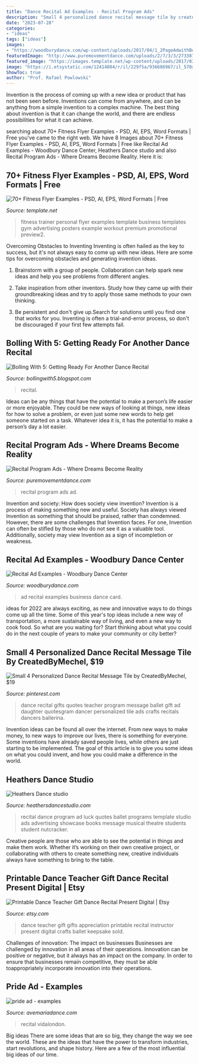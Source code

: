```yaml
---
title: "Dance Recital Ad Examples - Recital Program Ads"
description: "Small 4 personalized dance recital message tile by createdbymechel, $19"
date: "2023-07-28"
categories:
- "ideas"
tags: ["ideas"]
images:
- "https://woodburydance.com/wp-content/uploads/2017/04/1_2PageAdwithBusinessAd.png"
featuredImage: "http://www.puremovementdance.com/uploads/2/7/3/3/27338759/s752749696709578661_p42_i1_w412.jpeg"
featured_image: "https://images.template.net/wp-content/uploads/2017/03/14122657/Personal-Fitness-Trainer-Flyer3.jpg"
image: "https://i.etsystatic.com/12414804/r/il/229f5a/936686967/il_570xN.936686967_llf3.jpg"
ShowToc: true
author: "Prof. Rafael Powlowski"
---
```



Invention is the process of coming up with a new idea or product that has not been seen before. Inventions can come from anywhere, and can be anything from a simple invention to a complex machine. The best thing about invention is that it can change the world, and there are endless possibilities for what it can achieve.

	

		
searching about 70+ Fitness Flyer Examples - PSD, AI, EPS, Word Formats | Free you've came to the right web. We have 8 Images about 70+ Fitness Flyer Examples - PSD, AI, EPS, Word Formats | Free like Recital Ad Examples - Woodbury Dance Center, Heathers Dance studio and also Recital Program Ads - Where Dreams Become Reality. Here it is:
		
    
## 70+ Fitness Flyer Examples - PSD, AI, EPS, Word Formats | Free

<img loading=lazy src="https://images.template.net/wp-content/uploads/2017/03/14122657/Personal-Fitness-Trainer-Flyer3.jpg" onerror="this.onerror=null;this.src='https://tse3.mm.bing.net/th?id=OIP.MHVsOuFOZ1I4crNyXgPVqAHaJh&amp;pid=15.1';" alt="70+ Fitness Flyer Examples - PSD, AI, EPS, Word Formats | Free">

_Source: template.net_

>fitness trainer personal flyer examples template business templates gym advertising posters example workout premium promotional preview2. 

	

Overcoming Obstacles to Inventing
Inventing is often hailed as the key to success, but it's not always easy to come up with new ideas. Here are some tips for overcoming obstacles and generating invention ideas.
1. Brainstorm with a group of people. Collaboration can help spark new ideas and help you see problems from different angles.

2. Take inspiration from other inventors. Study how they came up with their groundbreaking ideas and try to apply those same methods to your own thinking.

3. Be persistent and don't give up.Search for solutions until you find one that works for you. Inventing is often a trial-and-error process, so don't be discouraged if your first few attempts fail.

    
## Bolling With 5: Getting Ready For Another Dance Recital

<img loading=lazy src="http://3.bp.blogspot.com/-SWYkzK-NCWE/UUfDLQ254AI/AAAAAAAASRY/MZCElJRoyFA/w1200-h630-p-k-no-nu/LilahBollingRecitalAd-1.jpg" onerror="this.onerror=null;this.src='https://tse4.mm.bing.net/th?id=OIP.dCjiiMTjbWgoQ0ri5b6g2wHaD4&amp;pid=15.1';" alt="Bolling With 5: Getting Ready For Another Dance Recital">

_Source: bollingwith5.blogspot.com_

>recital. 

	

Ideas can be any things that have the potential to make a person’s life easier or more enjoyable. They could be new ways of looking at things, new ideas for how to solve a problem, or even just some new words to help get someone started on a task. Whatever idea it is, it has the potential to make a person’s day a lot easier.

    
## Recital Program Ads - Where Dreams Become Reality

<img loading=lazy src="http://www.puremovementdance.com/uploads/2/7/3/3/27338759/s752749696709578661_p42_i1_w412.jpeg" onerror="this.onerror=null;this.src='https://tse1.mm.bing.net/th?id=OIP.OLqobYEPSyihe-YYFBgUMAAAAA&amp;pid=15.1';" alt="Recital Program Ads - Where Dreams Become Reality">

_Source: puremovementdance.com_

>recital program ads ad. 

	

Invention and society: How does society view invention?
Invention is a process of making something new and useful. Society has always viewed Invention as something that should be praised, rather than condemned. However, there are some challenges that Invention faces. For one, Invention can often be stifled by those who do not see it as a valuable tool. Additionally, society may view Invention as a sign of incompletion or weakness.

    
## Recital Ad Examples - Woodbury Dance Center

<img loading=lazy src="https://woodburydance.com/wp-content/uploads/2017/04/1_2PageAdwithBusinessAd.png" onerror="this.onerror=null;this.src='https://tse2.mm.bing.net/th?id=OIP.2huAR5zkmI0L9SGpk4k_MAHaEn&amp;pid=15.1';" alt="Recital Ad Examples - Woodbury Dance Center">

_Source: woodburydance.com_

>ad recital examples business dance card. 

	

ideas for 2022 are always exciting, as new and innovative ways to do things come up all the time. Some of this year's top ideas include a new way of transportation, a more sustainable way of living, and even a new way to cook food. So what are you waiting for? Start thinking about what you could do in the next couple of years to make your community or city better?

    
## Small 4 Personalized Dance Recital Message Tile By CreatedByMechel, $19

<img loading=lazy src="https://i.pinimg.com/originals/f2/b8/8b/f2b88bdbc08e80ec8c1137ab1a3611ff.jpg" onerror="this.onerror=null;this.src='https://tse3.mm.bing.net/th?id=OIP.6New_5IyKptsnB9jxC-qjwHaKM&amp;pid=15.1';" alt="Small 4 Personalized Dance Recital Message Tile by CreatedByMechel, $19">

_Source: pinterest.com_

>dance recital gifts quotes teacher program message ballet gift ad daughter quotesgram dancer personalized tile ads crafts recitals dancers ballerina. 

	

Invention ideas can be found all over the internet. From new ways to make money, to new ways to improve our lives, there is something for everyone. Some inventions have already saved people lives, while others are just starting to be implemented. The goal of this article is to give you some ideas on what you could invent, and how you could make a difference in the world.

    
## Heathers Dance Studio

<img loading=lazy src="https://heathersdancestudio.com/Template_assets/advertise-or-send-a-message.jpg" onerror="this.onerror=null;this.src='https://tse2.mm.bing.net/th?id=OIP.KuZXVfly6hCHVu3oNqtLNgHaIS&amp;pid=15.1';" alt="Heathers Dance studio">

_Source: heathersdancestudio.com_

>recital dance program ad luck quotes ballet programs template studio ads advertising showcase books message musical theatre students student nutcracker. 

	

Creative people are those who are able to see the potential in things and make them work. Whether it’s working on their own creative project, or collaborating with others to create something new, creative individuals always have something to bring to the table.

    
## Printable Dance Teacher Gift Dance Recital Present Digital | Etsy

<img loading=lazy src="https://i.etsystatic.com/12414804/r/il/229f5a/936686967/il_570xN.936686967_llf3.jpg" onerror="this.onerror=null;this.src='https://tse4.mm.bing.net/th?id=OIP.ox_fjvPGtV0QRXU1WCw5bQHaJF&amp;pid=15.1';" alt="Printable Dance Teacher Gift Dance Recital Present Digital | Etsy">

_Source: etsy.com_

>dance teacher gift gifts appreciation printable recital instructor present digital crafts ballet keepsake sold. 

	

Challenges of innovation: The impact on businesses
Businesses are challenged by innovation in all areas of their operations. Innovation can be positive or negative, but it always has an impact on the company. In order to ensure that businesses remain competitive, they must be able toappropriately incorporate innovation into their operations.

    
## Pride Ad - Examples

<img loading=lazy src="https://www.avemariadance.com/uploads/6/6/6/1/6661085/jones_orig.jpg" onerror="this.onerror=null;this.src='https://tse4.mm.bing.net/th?id=OIP.VqUNSo8RsVWjL1forx-B5QHaFw&amp;pid=15.1';" alt="pride ad - examples">

_Source: avemariadance.com_

>recital vidalondon. 

	

Big ideas
There are some ideas that are so big, they change the way we see the world. These are the ideas that have the power to transform industries, start revolutions, and shape history. Here are a few of the most influential big ideas of our time.

